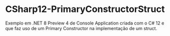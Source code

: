 # CSharp12-PrimaryConstructorStruct
Exemplo em .NET 8 Preview 4 de Console Application criada com o C# 12 e que faz uso de um Primary Constructor na implementação de um struct.
